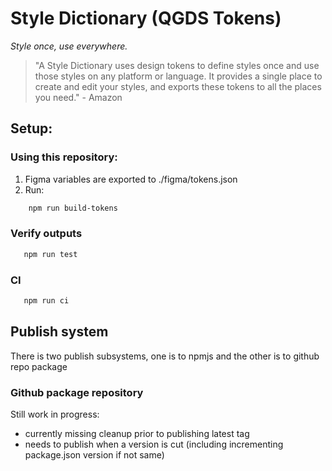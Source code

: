 # Style Dictionary (QGDS Tokens)
*Style once, use everywhere.*
>
> "A Style Dictionary uses design tokens to define styles once and use those styles on any platform or language. It provides a single place to create and edit your styles, and exports these tokens to all the places you need." - Amazon


## Setup:

### Using this repository:
1. Figma variables are exported to ./figma/tokens.json 
2. Run:
```bash 
    npm run build-tokens
``` 

### Verify outputs
```bash
   npm run test
```

### CI
```bash
   npm run ci
```

## Publish system

There is two publish subsystems, one is to npmjs and the other is to github repo package

### Github package repository

 Still work in progress:
 * currently missing cleanup prior to publishing latest tag
 * needs to publish when a version is cut (including incrementing package.json version if not same)
